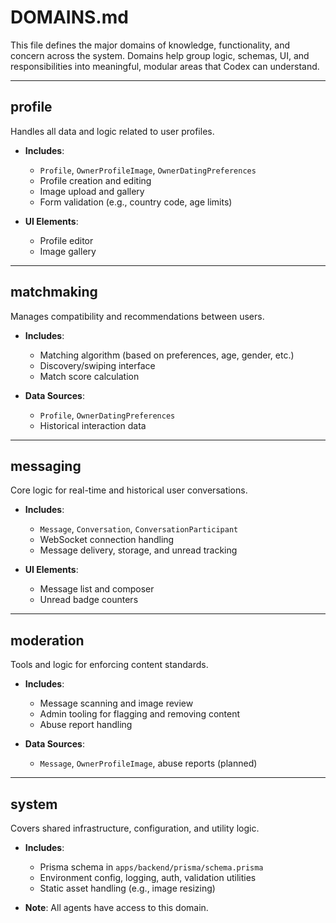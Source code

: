# DOMAINS.md

This file defines the major domains of knowledge, functionality, and concern across the system. Domains help group logic, schemas, UI, and responsibilities into meaningful, modular areas that Codex can understand.

---

## profile

Handles all data and logic related to user profiles.

- **Includes**:
  - `Profile`, `OwnerProfileImage`, `OwnerDatingPreferences`
  - Profile creation and editing
  - Image upload and gallery
  - Form validation (e.g., country code, age limits)

- **UI Elements**:
  - Profile editor
  - Image gallery

---

## matchmaking

Manages compatibility and recommendations between users.

- **Includes**:
  - Matching algorithm (based on preferences, age, gender, etc.)
  - Discovery/swiping interface
  - Match score calculation

- **Data Sources**:
  - `Profile`, `OwnerDatingPreferences`
  - Historical interaction data

---

## messaging

Core logic for real-time and historical user conversations.

- **Includes**:
  - `Message`, `Conversation`, `ConversationParticipant`
  - WebSocket connection handling
  - Message delivery, storage, and unread tracking

- **UI Elements**:
  - Message list and composer
  - Unread badge counters

---

## moderation

Tools and logic for enforcing content standards.

- **Includes**:
  - Message scanning and image review
  - Admin tooling for flagging and removing content
  - Abuse report handling

- **Data Sources**:
  - `Message`, `OwnerProfileImage`, abuse reports (planned)

---

## system

Covers shared infrastructure, configuration, and utility logic.

- **Includes**:
  - Prisma schema in `apps/backend/prisma/schema.prisma`
  - Environment config, logging, auth, validation utilities
  - Static asset handling (e.g., image resizing)

- **Note**: All agents have access to this domain.

